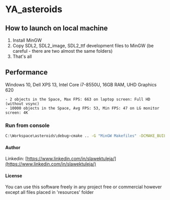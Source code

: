
# YA_asteroids

## How to launch on local machine

1. Install MinGW
2. Copy SDL2, SDL2_image, SDL2_ttf development files to MinGW (be careful - there are two almost the same folders)
3. That's all

## Performance

Windows 10, Dell XPS 13, Intel Core i7-8550U, 16GB RAM, UHD Graphics 620

    - 2 objects in the Space, Max FPS: 663 on laptop screen: Full HD (without vsync)
    - 10000 objects in the Space, Avg FPS: 53, Min FPS: 47 on LG monitor screen: 4K

### Run from console

```bash
C:\Workspace\asteroids\debug>cmake .. -G "MinGW Makefiles" -DCMAKE_BUILD_TYPE=Debug && make -j 4 && asteroids.exe
```

#### Author

Linkedin: [https://www.linkedin.com/in/slawektuleja/](https://www.linkedin.com/in/slawektuleja/)

#### License

You can use this software freely in any project free or commercial however except all files placed in 'resources' folder
